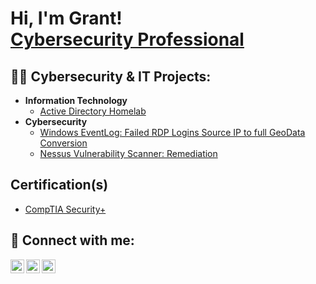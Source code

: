 <h1>Hi, I'm Grant! <br/> <a href="https://www.linkedin.com/in/grant-abrams-52b04b19b/">Cybersecurity Professional</a></h1>

<h2>👨‍💻 Cybersecurity & IT Projects:</h2>

- <b>Information Technology</b>
  - [Active Directory Homelab](https://github.com/joshmadakor1/Algorithms-Practice)
- <b>Cybersecurity</b>
  - [Windows EventLog: Failed RDP Logins Source IP to full GeoData Conversion](https://github.com/joshmadakor1/Sentinel-Lab)
  - [Nessus Vulnerability Scanner: Remediation](https://github.com/joshmadakor1/Jwipe.PowerShell)

<h2>Certification(s)</h2>

 - [CompTIA Security+](https://www.credly.com/badges/ec7a6488-35db-4f3e-8d0f-c75cbb79f0bc/public_url)


<h2> 🤳 Connect with me:</h2>

[<img align="left" alt="GrantA | Twitter" width="22px" src="https://cdn.jsdelivr.net/npm/simple-icons@v3/icons/twitter.svg" />][twitter]
[<img align="left" alt="GrantA | LinkedIn" width="22px" src="https://cdn.jsdelivr.net/npm/simple-icons@v3/icons/linkedin.svg" />][linkedin]
[<img align="left" alt="GrantA | Instagram" width="22px" src="https://cdn.jsdelivr.net/npm/simple-icons@v3/icons/instagram.svg" />][instagram]

[twitter]: https://twitter.com/demongrantt
[instagram]: https://www.instagram.com/grn.t/
[linkedin]: https://www.linkedin.com/in/grant-abrams-52b04b19b/

